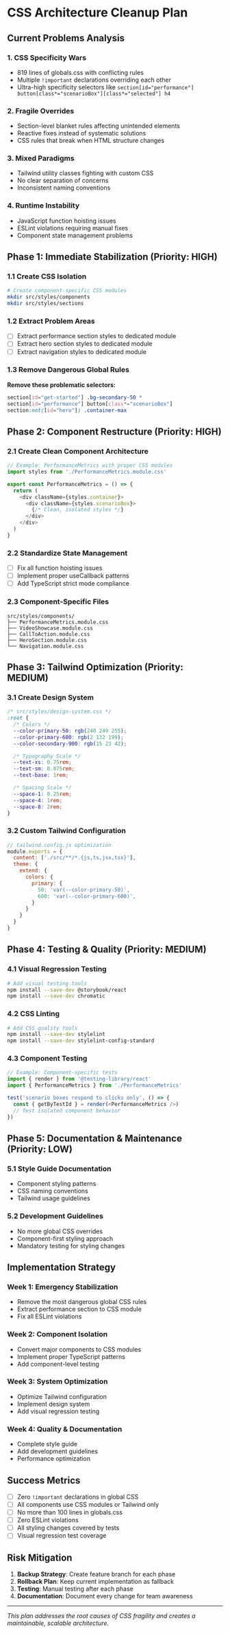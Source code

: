 # CSS Architecture Cleanup Plan

## Current Problems Analysis

### 1. **CSS Specificity Wars**
- 819 lines of globals.css with conflicting rules
- Multiple `!important` declarations overriding each other
- Ultra-high specificity selectors like `section[id="performance"] button[class*="scenarioBox"][class*="selected"] h4`

### 2. **Fragile Overrides**
- Section-level blanket rules affecting unintended elements
- Reactive fixes instead of systematic solutions
- CSS rules that break when HTML structure changes

### 3. **Mixed Paradigms**
- Tailwind utility classes fighting with custom CSS
- No clear separation of concerns
- Inconsistent naming conventions

### 4. **Runtime Instability**
- JavaScript function hoisting issues
- ESLint violations requiring manual fixes
- Component state management problems

## Phase 1: Immediate Stabilization (Priority: HIGH)

### 1.1 Create CSS Isolation
```bash
# Create component-specific CSS modules
mkdir src/styles/components
mkdir src/styles/sections
```

### 1.2 Extract Problem Areas
- [ ] Extract performance section styles to dedicated module
- [ ] Extract hero section styles to dedicated module
- [ ] Extract navigation styles to dedicated module

### 1.3 Remove Dangerous Global Rules
**Remove these problematic selectors:**
```css
section[id="get-started"] .bg-secondary-50 *
section[id="performance"] button[class*="scenarioBox"]
section:not([id="hero"]) .container-max
```

## Phase 2: Component Restructure (Priority: HIGH)

### 2.1 Create Clean Component Architecture
```typescript
// Example: PerformanceMetrics with proper CSS modules
import styles from './PerformanceMetrics.module.css'

export const PerformanceMetrics = () => {
  return (
    <div className={styles.container}>
      <div className={styles.scenarioBox}>
        {/* Clean, isolated styles */}
      </div>
    </div>
  )
}
```

### 2.2 Standardize State Management
- [ ] Fix all function hoisting issues
- [ ] Implement proper useCallback patterns
- [ ] Add TypeScript strict mode compliance

### 2.3 Component-Specific Files
```
src/styles/components/
├── PerformanceMetrics.module.css
├── VideoShowcase.module.css
├── CallToAction.module.css
├── HeroSection.module.css
└── Navigation.module.css
```

## Phase 3: Tailwind Optimization (Priority: MEDIUM)

### 3.1 Create Design System
```css
/* src/styles/design-system.css */
:root {
  /* Colors */
  --color-primary-50: rgb(240 249 255);
  --color-primary-600: rgb(2 132 199);
  --color-secondary-900: rgb(15 23 42);

  /* Typography Scale */
  --text-xs: 0.75rem;
  --text-sm: 0.875rem;
  --text-base: 1rem;

  /* Spacing Scale */
  --space-1: 0.25rem;
  --space-4: 1rem;
  --space-8: 2rem;
}
```

### 3.2 Custom Tailwind Configuration
```javascript
// tailwind.config.js optimization
module.exports = {
  content: ['./src/**/*.{js,ts,jsx,tsx}'],
  theme: {
    extend: {
      colors: {
        primary: {
          50: 'var(--color-primary-50)',
          600: 'var(--color-primary-600)',
        }
      }
    }
  }
}
```

## Phase 4: Testing & Quality (Priority: MEDIUM)

### 4.1 Visual Regression Testing
```bash
# Add visual testing tools
npm install --save-dev @storybook/react
npm install --save-dev chromatic
```

### 4.2 CSS Linting
```bash
# Add CSS quality tools
npm install --save-dev stylelint
npm install --save-dev stylelint-config-standard
```

### 4.3 Component Testing
```typescript
// Example: Component-specific tests
import { render } from '@testing-library/react'
import { PerformanceMetrics } from './PerformanceMetrics'

test('scenario boxes respond to clicks only', () => {
  const { getByTestId } = render(<PerformanceMetrics />)
  // Test isolated component behavior
})
```

## Phase 5: Documentation & Maintenance (Priority: LOW)

### 5.1 Style Guide Documentation
- Component styling patterns
- CSS naming conventions
- Tailwind usage guidelines

### 5.2 Development Guidelines
- No more global CSS overrides
- Component-first styling approach
- Mandatory testing for styling changes

## Implementation Strategy

### Week 1: Emergency Stabilization
- Remove the most dangerous global CSS rules
- Extract performance section to CSS module
- Fix all ESLint violations

### Week 2: Component Isolation
- Convert major components to CSS modules
- Implement proper TypeScript patterns
- Add component-level testing

### Week 3: System Optimization
- Optimize Tailwind configuration
- Implement design system
- Add visual regression testing

### Week 4: Quality & Documentation
- Complete style guide
- Add development guidelines
- Performance optimization

## Success Metrics

- [ ] Zero `!important` declarations in global CSS
- [ ] All components use CSS modules or Tailwind only
- [ ] No more than 100 lines in globals.css
- [ ] Zero ESLint violations
- [ ] All styling changes covered by tests
- [ ] Visual regression test coverage

## Risk Mitigation

1. **Backup Strategy**: Create feature branch for each phase
2. **Rollback Plan**: Keep current implementation as fallback
3. **Testing**: Manual testing after each phase
4. **Documentation**: Document every change for team awareness

---

*This plan addresses the root causes of CSS fragility and creates a maintainable, scalable architecture.*